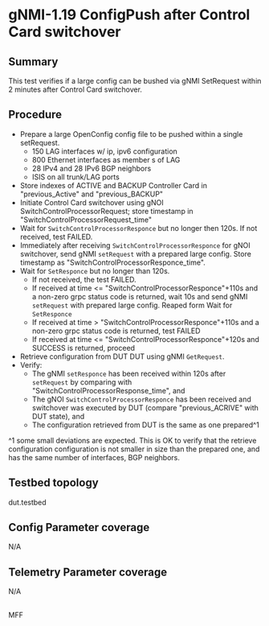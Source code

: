 # gNMI-1.19 ConfigPush after Control Card switchover

## Summary
This test verifies if a large config can be bushed via gNMI SetRequest within 2 minutes after Control Card switchover. 

## Procedure

* Prepare a large OpenConfig config file to be pushed within a single setRequest.
  * 150 LAG interfaces w/ ip, ipv6 configuration
  * 800 Ethernet interfaces as member s of LAG
  * 28 IPv4 and 28 IPv6 BGP neighbors
  * ISIS on all trunk/LAG ports
* Store indexes of ACTIVE and BACKUP Controller Card in "previous_Active" and "previous_BACKUP"
* Initiate Control Card switchover using gNOI SwitchControlProcessorRequest; store timestamp in "SwitchControlProcessorRequest_time"
* Wait for `SwitchControlProcessorResponce` but no longer then 120s. If not received, test FAILED.
* Immediately after receiving `SwitchControlProcessorResponce` for  gNOI switchover, send gNMI `setRequest` with a prepared large config. Store timestamp as "SwitchControlProcessorResponce_time".
* Wait for `SetResponce` but no longer than 120s.
  * If not received, the test FAILED.
  * If received at time <= "SwitchControlProcessorResponce"+110s and a non-zero grpc status code is returned, wait 10s and send gNMI `setRequest` with prepared large config. Reaped form Wait for `SetResponce`
  * If received at time > "SwitchControlProcessorResponce"+110s and a non-zero grpc status code is returned, test FAILED
  * If received at time <= "SwitchControlProcessorResponce"+120s and SUCCESS is returned, proceed
* Retrieve configuration from DUT DUT using gNMI `GetRequest`.
* Verify:
  * The gNMI `setResponce` has been received within 120s after `setRequest` by comparing with "SwitchControlProcessorResponse_time", and 
  * The gNOI `SwitchControlProcessorResponce` has been received and switchover was executed by DUT (compare "previous_ACRIVE" with DUT state), and
  * The configuration retrieved from DUT is the same as one prepared^1

^1 some small deviations are expected. This is OK to verify that the retrieve configuration configuration is not smaller in size than the prepared one, and has the same number of interfaces, BGP neighbors.

## Testbed topology
dut.testbed

## Config Parameter coverage
N/A

## Telemetry Parameter coverage
N/A

##
MFF
